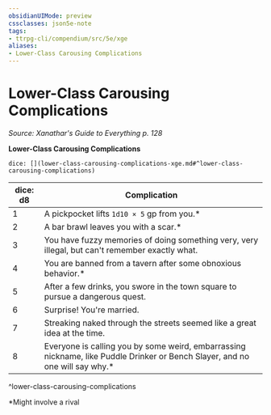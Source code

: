 ```yaml
---
obsidianUIMode: preview
cssclasses: json5e-note
tags:
- ttrpg-cli/compendium/src/5e/xge
aliases:
- Lower-Class Carousing Complications
---
```

# Lower-Class Carousing Complications
*Source: Xanathar's Guide to Everything p. 128* 

**Lower-Class Carousing Complications**

`dice: [](lower-class-carousing-complications-xge.md#^lower-class-carousing-complications)`

| dice: d8 | Complication |
|----------|--------------|
| 1 | A pickpocket lifts `1d10 × 5` gp from you.* |
| 2 | A bar brawl leaves you with a scar.* |
| 3 | You have fuzzy memories of doing something very, very illegal, but can't remember exactly what. |
| 4 | You are banned from a tavern after some obnoxious behavior.* |
| 5 | After a few drinks, you swore in the town square to pursue a dangerous quest. |
| 6 | Surprise! You're married. |
| 7 | Streaking naked through the streets seemed like a great idea at the time. |
| 8 | Everyone is calling you by some weird, embarrassing nickname, like Puddle Drinker or Bench Slayer, and no one will say why.* |
^lower-class-carousing-complications

*Might involve a rival